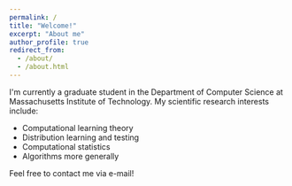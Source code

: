 ```yaml
---
permalink: /
title: "Welcome!"
excerpt: "About me"
author_profile: true
redirect_from: 
  - /about/
  - /about.html
---
```



I'm currently a graduate student in the Department of Computer Science at Massachusetts Institute of Technology. My scientific research interests include:
* Computational learning theory
* Distribution learning and testing
* Computational statistics
* Algorithms more generally


Feel free to contact me via e-mail!

